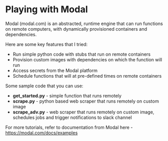 # Playing with Modal

Modal (modal.com) is an abstracted, runtime engine that can run functions on remote computers, with dynamically provisioned containers and dependencies.

Here are some key features that I tried:

* Run simple python code with stubs that run on remote containers
* Provision custom images with dependencies on which the function will run
* Access secrets from the Modal platform
* Schedule functions that will at pre-defined times on remote containers

Some sample code that you can use:

* **get_started.py** - simple function that runs remotely
* **scrape.py** - python based web scraper that runs remotely on custom image
* **scrape_adv.py** - web scraper that runs remotely on custom image, schedules jobs and trigger notifications to slack channel

For more tutorials, refer to documentation from Modal here - https://modal.com/docs/examples